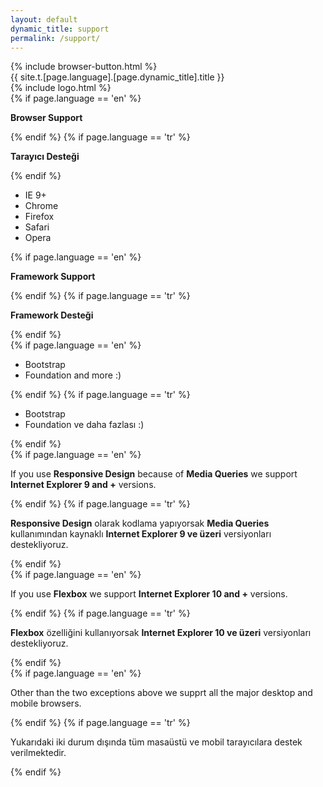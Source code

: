 ```yaml
---
layout: default
dynamic_title: support
permalink: /support/
---
```


<div class="dn-browser">
  <div class="dn-browser-header">
    {% include browser-button.html %}
    <div class="dn-style--title">{{ site.t.[page.language].[page.dynamic_title].title }}</div>
    {% include logo.html %}
  </div>
  <div class="dn-browser-body">
    <div class="dn-browser-body__item">
      <div class="wrap xl-gutter-24 xl-top xl-center">
        <!-- <div class="col xl-3-10">
          <div class="dn-height-8"></div>
          <iframe width="100%" height="180" src="https://www.youtube.com/embed/Vj7NZ6FiQvo?autoplay=0&amp;showinfo=0&amp;rel=0&amp;start=9" frameborder="0" allowfullscreen="" data-reactid=".0.0.0.0"></iframe>
        </div> -->
        <div class="col xl-7-10 lg-1-1">
          <div class="dn-content">
            <div class="wrap xl-gutter-24 xl-top xl-2 lg-1">
              <div class="col">
                {% if page.language == 'en' %}
                  <p><b>Browser Support</b></p>
                {% endif %}
                {% if page.language == 'tr' %}
                  <p><b>Tarayıcı Desteği</b></p>
                {% endif %}
                <div class="dn-height-16"></div>
                <ul>
                  <li>IE 9+</li>
                  <li>Chrome</li>
                  <li>Firefox</li>
                  <li>Safari</li>
                  <li>Opera</li>
                </ul>
                <div class="dn-height-16"></div>
              </div>
              <div class="col">
                {% if page.language == 'en' %}
                  <p><b>Framework Support</b></p>
                {% endif %}
                {% if page.language == 'tr' %}
                  <p><b>Framework Desteği</b></p>
                {% endif %}
                <div class="dn-height-16"></div>
                {% if page.language == 'en' %}
                  <ul>
                    <li>Bootstrap</li>
                    <li>Foundation and more :)</li>
                  </ul>
                {% endif %}
                {% if page.language == 'tr' %}
                  <ul>
                    <li>Bootstrap</li>
                    <li>Foundation ve daha fazlası :)</li>
                  </ul>
                {% endif %}
                <div class="dn-height-16"></div>
              </div>
            </div>
            {% if page.language == 'en' %}
              <p>If you use <b>Responsive Design</b> because of <b>Media Queries</b> we support <b>Internet Explorer 9 and +</b> versions.</p>
            {% endif %}
            {% if page.language == 'tr' %}
              <p><b>Responsive Design</b> olarak kodlama yapıyorsak <b>Media Queries</b> kullanımından kaynaklı <b>Internet Explorer 9 ve üzeri</b> versiyonları destekliyoruz.</p>
            {% endif %}
            <div class="dn-height-8"></div>
            {% if page.language == 'en' %}
              <p>If you use <b>Flexbox</b> we support <b>Internet Explorer 10 and +</b> versions.</p>
            {% endif %}
            {% if page.language == 'tr' %}
              <p><b>Flexbox</b> özelliğini kullanıyorsak <b>Internet Explorer 10 ve üzeri</b> versiyonları destekliyoruz.</p>
            {% endif %}
            <div class="dn-height-8"></div>
            {% if page.language == 'en' %}
              <p>Other than the two exceptions above we supprt all the major desktop and mobile browsers.</p>
            {% endif %}
            {% if page.language == 'tr' %}
              <p>Yukarıdaki iki durum dışında tüm masaüstü ve mobil tarayıcılara destek verilmektedir.</p>
            {% endif %}
          </div>
        </div>
      </div>
    </div>
  </div>
</div>
